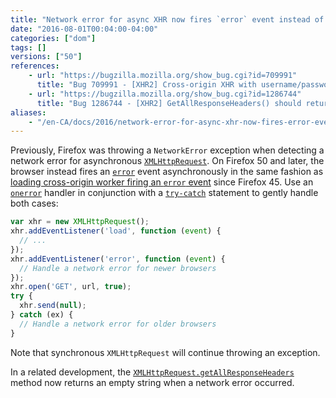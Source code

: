 ```yaml
---
title: "Network error for async XHR now fires `error` event instead of throwing, `getAllResponseHeaders()` will be empty"
date: "2016-08-01T00:04:00-04:00"
categories: ["dom"]
tags: []
versions: ["50"]
references:
    - url: "https://bugzilla.mozilla.org/show_bug.cgi?id=709991"
      title: "Bug 709991 - [XHR2] Cross-origin XHR with username/password in URL throws"
    - url: "https://bugzilla.mozilla.org/show_bug.cgi?id=1286744"
      title: "Bug 1286744 - [XHR2] GetAllResponseHeaders() should return an empty string if the XHR failed."
aliases:
    - "/en-CA/docs/2016/network-error-for-async-xhr-now-fires-error-event-instead-of-throwing/"
---
```

Previously, Firefox was throwing a `NetworkError` exception when detecting a network error for asynchronous [`XMLHttpRequest`](https://developer.mozilla.org/docs/Web/API/XMLHttpRequest). On Firefox 50 and later, the browser instead fires an [`error`](https://developer.mozilla.org/docs/Web/Events/error) event asynchronously in the same fashion as [loading cross-origin worker firing an `error` event](https://www.fxsitecompat.com/en-CA/docs/2016/loading-cross-origin-worker-now-fires-error-event-instead-of-throwing-worker-in-sandboxed-iframe-no-longer-allowed/) since Firefox 45. Use an [`onerror`](https://developer.mozilla.org/docs/Web/API/XMLHttpRequestEventTarget/onerror) handler in conjunction with a [`try-catch`](https://developer.mozilla.org/docs/Web/JavaScript/Reference/Statements/try...catch) statement to gently handle both cases:

```js
var xhr = new XMLHttpRequest();
xhr.addEventListener('load', function (event) {
  // ...
});
xhr.addEventListener('error', function (event) {
  // Handle a network error for newer browsers
});
xhr.open('GET', url, true);
try {
  xhr.send(null);
} catch (ex) {
  // Handle a network error for older browsers
}
```

Note that synchronous `XMLHttpRequest` will continue throwing an exception.

In a related development, the [`XMLHttpRequest.getAllResponseHeaders`](https://developer.mozilla.org/docs/Web/API/XMLHttpRequest/getAllResponseHeaders) method now returns an empty string when a network error occurred.
